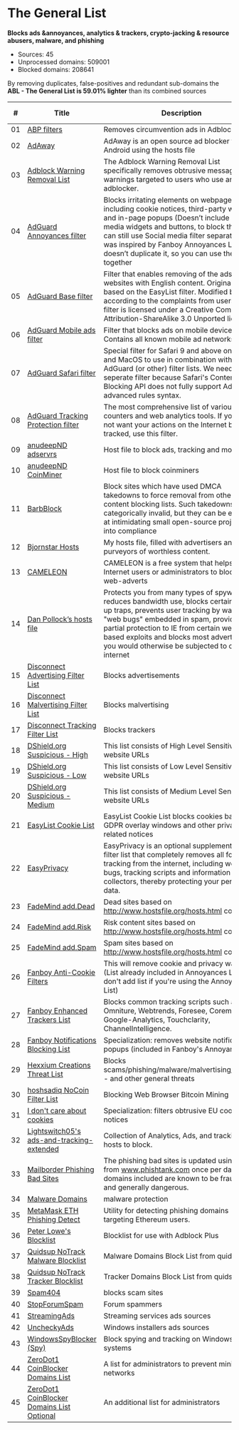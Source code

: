 # The General List
**Blocks ads &annoyances, analytics & trackers, crypto-jacking &
resource abusers, malware, and phishing**
-   Sources: 45
-   Unprocessed domains: 509001
-   Blocked domains: 208641

By removing duplicates, false-positives and redundant sub-domains the **ABL - The General List is 59.01% lighter** than its combined sources

| #      | Title                                                                                                                            | Description                                                                                                                                                                                                                                                                                                                               | Blocked domains | Unblocked domains |
| ------ | -------------------------------------------------------------------------------------------------------------------------------- | ----------------------------------------------------------------------------------------------------------------------------------------------------------------------------------------------------------------------------------------------------------------------------------------------------------------------------------------- | --------------- | ----------------- |
| 01     | [ABP filters](https://easylist-downloads.adblockplus.org/abp-filters-anti-cv.txt)                                                | Removes circumvention ads in Adblock Plus                                                                                                                                                                                                                                                                                                 | 20              | 0                 |
| 02     | [AdAway](https://adaway.org/hosts.txt)                                                                                           | AdAway is an open source ad blocker for Android using the hosts file                                                                                                                                                                                                                                                                      | 12152           | 0                 |
| 03     | [Adblock Warning Removal List](https://easylist-downloads.adblockplus.org/antiadblockfilters.txt)                                | The Adblock Warning Removal List specifically removes obtrusive messages and warnings targeted to users who use an adblocker.                                                                                                                                                                                                             | 2               | 0                 |
| 04     | [AdGuard Annoyances filter](https://filters.adtidy.org/extension/chromium/filters/14.txt)                                        | Blocks irritating elements on webpages, including cookie notices, third-party widgets and in-page popups (Doesn’t include social media widgets and buttons, to block them you can still use Social media filter separately). It was inspired by Fanboy Annoyances List, but doesn’t duplicate it, so you can use them both together       | 394             | 3                 |
| 05     | [AdGuard Base filter](https://filters.adtidy.org/extension/chromium/filters/2.txt)                                               | Filter that enables removing of the ads from websites with English content. Originally based on the EasyList filter. Modified by us according to the complaints from users. This filter is licensed under a Creative Commons Attribution-ShareAlike 3.0 Unported license.                                                                 | 22432           | 29                |
| 06     | [AdGuard Mobile ads filter](https://filters.adtidy.org/extension/chromium/filters/11.txt)                                        | Filter that blocks ads on mobile devices. Contains all known mobile ad networks.                                                                                                                                                                                                                                                          | 1019            | 2                 |
| 07     | [AdGuard Safari filter](https://filters.adtidy.org/extension/chromium/filters/12.txt)                                            | Special filter for Safari 9 and above on iOS and MacOS to use in combination with AdGuard (or other) filter lists. We need a seperate filter because Safari's Content Blocking API does not fully support AdGuard's advanced rules syntax.                                                                                                | 15              | 4                 |
| 08     | [AdGuard Tracking Protection filter](https://filters.adtidy.org/extension/chromium/filters/3.txt)                                | The most comprehensive list of various online counters and web analytics tools. If you do not want your actions on the Internet be tracked, use this filter.                                                                                                                                                                              | 5130            | 9                 |
| 09     | [anudeepND adservrs](https://raw.githubusercontent.com/anudeepND/blacklist/master/adservers.txt)                                 | Host file to block ads, tracking and more                                                                                                                                                                                                                                                                                                 | 38560           | 0                 |
| 10     | [anudeepND CoinMiner](https://raw.githubusercontent.com/anudeepND/blacklist/master/CoinMiner.txt)                                | Host file to block coinminers                                                                                                                                                                                                                                                                                                             | 5939            | 0                 |
| 11     | [BarbBlock](https://ssl.bblck.me/blacklists/hosts-file.txt)                                                                      | Block sites which have used DMCA takedowns to force removal from other content blocking lists. Such takedowns are categorically invalid, but they can be effective at intimidating small open-source projects into compliance                                                                                                             | 550             | 0                 |
| 12     | [Bjornstar Hosts](https://raw.githubusercontent.com/bjornstar/hosts/master/hosts)                                                | My hosts file, filled with advertisers and other purveyors of worthless content.                                                                                                                                                                                                                                                          | 7130            | 0                 |
| 13     | [CAMELEON](http://sysctl.org/cameleon/hosts)                                                                                     | CAMELEON is a free system that helps Internet users or administrators to blocks web-adverts                                                                                                                                                                                                                                               | 20567           | 0                 |
| 14     | [Dan Pollock’s hosts file](https://someonewhocares.org/hosts/hosts)                                                              | Protects you from many types of spyware, reduces bandwidth use, blocks certain pop-up traps, prevents user tracking by way of \"web bugs\" embedded in spam, provides partial protection to IE from certain web-based exploits and blocks most advertising you would otherwise be subjected to on the internet                            | 14449           | 0                 |
| 15     | [Disconnect Advertising Filter List](https://s3.amazonaws.com/lists.disconnect.me/simple\_ad.txt)                                | Blocks advertisements                                                                                                                                                                                                                                                                                                                     | 2701            | 0                 |
| 16     | [Disconnect Malvertising Filter List](https://s3.amazonaws.com/lists.disconnect.me/simple\_malvertising.txt)                     | Blocks malvertising                                                                                                                                                                                                                                                                                                                       | 2735            | 0                 |
| 17     | [Disconnect Tracking Filter List](https://s3.amazonaws.com/lists.disconnect.me/simple\_tracking.txt)                             | Blocks trackers                                                                                                                                                                                                                                                                                                                           | 34              | 0                 |
| 18     | [DShield.org Suspicious - High](https://www.dshield.org/feeds/suspiciousdomains\_High.txt)                                       | This list consists of High Level Sensitivity website URLs	                                                                                                                                                                                                                                                                                | 2286            | 0                 |
| 19     | [DShield.org Suspicious - Low](https://www.dshield.org/feeds/suspiciousdomains\_Low.txt)                                         | This list consists of Low Level Sensitivity website URLs                                                                                                                                                                                                                                                                                  | 98415           | 0                 |
| 20     | [DShield.org Suspicious - Medium](https://www.dshield.org/feeds/suspiciousdomains\_Medium.txt)                                   | This list consists of Medium Level Sensitivity website URLs                                                                                                                                                                                                                                                                               | 2572            | 0                 |
| 21     | [EasyList Cookie List](https://easylist-downloads.adblockplus.org/easylist-cookie.txt)                                           | EasyList Cookie List blocks cookies banners, GDPR overlay windows and other privacy-related notices                                                                                                                                                                                                                                       | 96              | 0                 |
| 22     | [EasyPrivacy](https://easylist.to/easylist/easyprivacy.txt)                                                                      | EasyPrivacy is an optional supplementary filter list that completely removes all forms of tracking from the internet, including web bugs, tracking scripts and information collectors, thereby protecting your personal data.                                                                                                             | 6928            | 0                 |
| 23     | [FadeMind add.Dead](https://raw.githubusercontent.com/FadeMind/hosts.extras/master/add.Risk/hosts)                               | Dead sites based on http://www.hostsfile.org/hosts.html content.                                                                                                                                                                                                                                                                          | 2568            | 0                 |
| 24     | [FadeMind add.Risk](https://raw.githubusercontent.com/FadeMind/hosts.extras/master/add.Risk/hosts)                               | Risk content sites based on http://www.hostsfile.org/hosts.html content.                                                                                                                                                                                                                                                                  | 2568            | 0                 |
| 25     | [FadeMind add.Spam](https://raw.githubusercontent.com/FadeMind/hosts.extras/master/add.Spam/hosts)                               | Spam sites based on http://www.hostsfile.org/hosts.html content.                                                                                                                                                                                                                                                                          | 73              | 0                 |
| 26     | [Fanboy Anti-Cookie Filters](https://fanboy.co.nz/fanboy-cookiemonster.txt)                                                      | This will remove cookie and privacy warnings (List already included in Annoyances List, don't add list if you're using the Annoyances List)                                                                                                                                                                                               | 96              | 0                 |
| 27     | [Fanboy Enhanced Trackers List](https://www.fanboy.co.nz/enhancedstats.txt)                                                      | Blocks common tracking scripts such as Omniture, Webtrends, Foresee, Coremetrics, Google-Analytics, Touchclarity, ChannelIntelligence.                                                                                                                                                                                                    | 119             | 0                 |
| 28     | [Fanboy Notifications Blocking List](https://easylist-downloads.adblockplus.org/fanboy-notifications.txt)                        | Specialization: removes website notification popups (included in Fanboy's Annoyances)                                                                                                                                                                                                                                                     | 144             | 0                 |
| 29     | [Hexxium Creations Threat List](https://raw.githubusercontent.com/HexxiumCreations/threat-list/gh-pages/hexxiumthreatlist.txt)   | Blocks scams/phishing/malware/malvertising/exploits - and other general threats                                                                                                                                                                                                                                                           | 2740            | 0                 |
| 30     | [hoshsadiq NoCoin Filter List](https://raw.githubusercontent.com/hoshsadiq/adblock-nocoin-list/master/hosts.txt)                 | Blocking Web Browser Bitcoin Mining                                                                                                                                                                                                                                                                                                       | 694             | 0                 |
| 31     | [I don't care about cookies](https://www.i-dont-care-about-cookies.eu/abp/)                                                      | Specialization: filters obtrusive EU cookie law notices                                                                                                                                                                                                                                                                                   | 0               | 0                 |
| 32     | [Lightswitch05's ads-and-tracking-extended](https://www.github.developerdan.com/hosts/lists/ads-and-tracking-extended.txt)       | Collection of Analytics, Ads, and tracking hosts to block.                                                                                                                                                                                                                                                                                | 124076          | 0                 |
| 33     | [Mailborder Phishing Bad Sites](http://phishing.mailscanner.info/phishing.bad.sites.conf)                                        | The phishing bad sites is updated using data from www.phishtank.com once per day. The domains included are known to be fraudulent and generally dangerous.                                                                                                                                                                                | 7579            | 0                 |
| 34     | [Malware Domains](https://easylist-downloads.adblockplus.org/malwaredomains\_full.txt)                                           | malware protection                                                                                                                                                                                                                                                                                                                        | 26857           | 0                 |
| 35     | [MetaMask ETH Phishing Detect](https://raw.githubusercontent.com/MetaMask/eth-phishing-detect/master/src/hosts.txt)              | Utility for detecting phishing domains targeting Ethereum users.                                                                                                                                                                                                                                                                          | 1058            | 0                 |
| 36     | [Peter Lowe's Blocklist](https://pgl.yoyo.org/adservers/serverlist.php?hostformat=adblockplus&showintro=1&mimetype=plaintext)    | Blocklist for use with Adblock Plus                                                                                                                                                                                                                                                                                                       | 3345            | 0                 |
| 37     | [Quidsup NoTrack Malware Blocklist](https://gitlab.com/quidsup/notrack-blocklists/raw/master/notrack-malware.txt)                | Malware Domains Block List from quidsup.net                                                                                                                                                                                                                                                                                               | 367             | 0                 |
| 38     | [Quidsup NoTrack Tracker Blocklist](https://gitlab.com/quidsup/notrack-blocklists/raw/master/notrack-blocklist.txt)              | Tracker Domains Block List from quidsup.net                                                                                                                                                                                                                                                                                               | 13380           | 0                 |
| 39     | [Spam404](https://raw.githubusercontent.com/Spam404/lists/master/adblock-list.txt)                                               | blocks scam sites                                                                                                                                                                                                                                                                                                                         | 6997            | 0                 |
| 40     | [StopForumSpam](https://stopforumspam.com/downloads/toxic\_domains\_whole.txt)                                                   | Forum spammers                                                                                                                                                                                                                                                                                                                            | 12195           | 0                 |
| 41     | [StreamingAds](https://raw.githubusercontent.com/FadeMind/hosts.extras/master/StreamingAds/hosts)                                | Streaming services ads sources                                                                                                                                                                                                                                                                                                            | 57              | 0                 |
| 42     | [UncheckyAds](https://raw.githubusercontent.com/FadeMind/hosts.extras/master/UncheckyAds/hosts)                                  | Windows installers ads sources                                                                                                                                                                                                                                                                                                            | 10              | 0                 |
| 43     | [WindowsSpyBlocker (Spy)](https://raw.githubusercontent.com/crazy-max/WindowsSpyBlocker/master/data/hosts/spy.txt)               | Block spying and tracking on Windows systems                                                                                                                                                                                                                                                                                              | 365             | 0                 |
| 44     | [ZeroDot1 CoinBlocker Domains List](https://gitlab.com/ZeroDot1/CoinBlockerLists/raw/master/list.txt)                            | A list for administrators to prevent mining in networks                                                                                                                                                                                                                                                                                   | 58798           | 0                 |
| 45     | [ZeroDot1 CoinBlocker Domains List Optional](https://gitlab.com/ZeroDot1/CoinBlockerLists/raw/master/list\_optional.txt)         | An additional list for administrators                                                                                                                                                                                                                                                                                                     | 789             | 0                 |